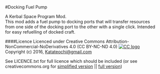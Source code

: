 #Docking Fuel Pump                                

A Kerbal Space Program Mod.    
This mod adds a fuel pump to docking ports that will transfer resources from one side of the docking port to the other with a single click.  Intended for easy refuelling of docked craft.


####Licence
Licenced under Creative Commons Attribution-NonCommercial-NoDerivatives 4.0 (CC BY-NC-ND 4.0) [![CC logo](https://i.creativecommons.org/l/by-nc-nd/4.0/88x31.png "CC BY-NC-ND 4.0")](https://creativecommons.org/licenses/by-nc-nd/4.0/)    
Copyright (c) 2016, <Katateochi@gmail.com>    


See LICENCE.txt for full licence which should be included (or see creativecommons.org for [simplified version](https://creativecommons.org/licenses/by-nc-nd/4.0/) || [full version](https://creativecommons.org/licenses/by-nc-nd/4.0/legalcode))


